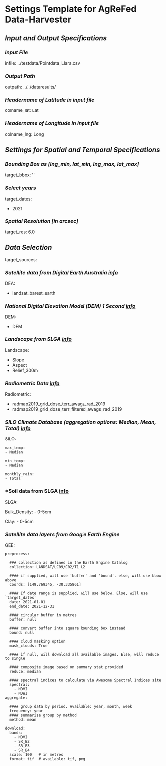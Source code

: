 # Settings Template for AgReFed Data-Harvester

## *Input and Output Specifications* 

### *Input File*
infile: ../testdata/Pointdata_Llara.csv

### *Output Path*
outpath: ../../dataresults/

### *Headername of Latitude in input file*
colname_lat: Lat

### *Headername of Longitude in input file*
colname_lng: Long

## *Settings for Spatial and Temporal Specifications*

### *Bounding Box as [lng_min, lat_min, lng_max, lat_max]*
target_bbox: ''

### *Select years*
target_dates:
  - 2021

### *Spatial Resolution [in arcsec]*
target_res: 6.0

## *Data Selection*

target_sources:
  ### *Satellite data from Digital Earth Australia [info](Data_Overview.md#Digital-Earth-Australia-Geoscience-Earth-Observations)*
  DEA:
  - landsat_barest_earth

  ### *National Digital Elevation Model (DEM) 1 Second [info](Data_Overview.md#National-Digital-Elevation-Model-1-Second-Hydrologically-Enforced)*
  DEM:
  - DEM
  
  ### *Landscape from SLGA [info](Data_Overview.md#Landscape-Data-SLGA)*
  Landscape:
  - Slope
  - Aspect
  - Relief_300m

  ### *Radiometric Data [info](Data_Overview.md#Radiometric-Data)*
  Radiometric:
  - radmap2019_grid_dose_terr_awags_rad_2019
  - radmap2019_grid_dose_terr_filtered_awags_rad_2019

  ### *SILO Climate Database (aggregation options: Median, Mean, Total) [info](Data_Overview.md#SILO-Climate-Database)*
  SILO:

    max_temp:
    - Median

    min_temp:
    - Median

    monthly_rain:
    - Total


  ### *Soil data from SLGA [info](Data_Overview.md#Soil-Data-3D-SLGA)
  SLGA:

   Bulk_Density:
    - 0-5cm

   Clay:
    - 0-5cm

  ### *Satellite data layers from Google Earth Engine*
  
  GEE: 

    preprocess:

      ### collection as defined in the Earth Engine Catalog
      collection: LANDSAT/LC09/C02/T1_L2

      #### if supplied, will use 'buffer' and 'bound'. else, will use bbox above
      coords: [149.769345, -30.335861]

      #### If date range is supplied, will use below. Else, will use `target_dates`
      date: 2021-01-01
      end_date: 2021-12-31

      #### circular buffer in metres
      buffer: null

      #### convert buffer into square bounding box instead
      bound: null

      #### cloud masking option
      mask_clouds: True

      #### if null, will download all available images. Else, will reduce to single

      #### composite image based on summary stat provided
      reduce: median

      #### spectral indices to calculate via Awesome Spectral Indices site
      spectral:
        - NDVI
        - NDWI
    aggregate:
      
      #### group data by period. Available: year, month, week
      frequency: year 
      #### summarise group by method
      method: mean  

    download:
      bands: 
        - NDVI
        - SR_B2
        - SR_B3
        - SR_B4
      scale: 100   # in metres
      format: tif  # available: tif, png
